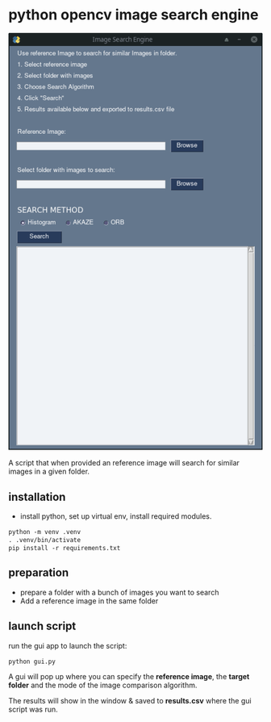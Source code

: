 # python opencv image search engine

![](screenshots/01.png)

A script that when provided an reference image will search for similar images in a given folder.

## installation

- install python, set up virtual env, install required modules.

```
python -m venv .venv
. .venv/bin/activate
pip install -r requirements.txt
```

## preparation

- prepare a folder with a bunch of images you want to search
- Add a reference image in the same folder

## launch script

run the gui app to launch the script:

```
python gui.py
```

A gui will pop up where you can specify the **reference image**, the **target folder** and 
the mode of the image comparison algorithm.

The results will show in the window & saved to **results.csv** where the gui script was run.